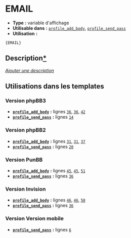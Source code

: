 # EMAIL
* __Type__ __:__ variable d'affichage
* __Utilisable dans__ __:__ [`profile_add_body`](../tpl/profile_add_body.md#readme), [`profile_send_pass`](../tpl/profile_send_pass.md#readme)
* __Utilisation__ __:__

```smarty
{EMAIL}
```

## Description[*](https://fa-tvars.appspot.com/var/EMAIL)
[*Ajouter une description*](https://fa-tvars.appspot.com/var/EMAIL)

## Utilisations dans les templates

### Version phpBB3
* __[`profile_add_body`](../tpl/profile_add_body.md#readme)__ __:__ lignes [`36`](../src/prosilver/profile_add_body.tpl#L36), [`36`](../src/prosilver/profile_add_body.tpl#L36), [`42`](../src/prosilver/profile_add_body.tpl#L42)
* __[`profile_send_pass`](../tpl/profile_send_pass.md#readme)__ __:__ lignes [`14`](../src/prosilver/profile_send_pass.tpl#L14)

### Version phpBB2
* __[`profile_add_body`](../tpl/profile_add_body.md#readme)__ __:__ lignes [`31`](../src/subsilver/profile_add_body.tpl#L31), [`31`](../src/subsilver/profile_add_body.tpl#L31), [`37`](../src/subsilver/profile_add_body.tpl#L37)
* __[`profile_send_pass`](../tpl/profile_send_pass.md#readme)__ __:__ lignes [`20`](../src/subsilver/profile_send_pass.tpl#L20)

### Version PunBB
* __[`profile_add_body`](../tpl/profile_add_body.md#readme)__ __:__ lignes [`45`](../src/punbb/profile_add_body.tpl#L45), [`45`](../src/punbb/profile_add_body.tpl#L45), [`51`](../src/punbb/profile_add_body.tpl#L51)
* __[`profile_send_pass`](../tpl/profile_send_pass.md#readme)__ __:__ lignes [`36`](../src/punbb/profile_send_pass.tpl#L36)

### Version Invision
* __[`profile_add_body`](../tpl/profile_add_body.md#readme)__ __:__ lignes [`46`](../src/invision/profile_add_body.tpl#L46), [`46`](../src/invision/profile_add_body.tpl#L46), [`50`](../src/invision/profile_add_body.tpl#L50)
* __[`profile_send_pass`](../tpl/profile_send_pass.md#readme)__ __:__ lignes [`36`](../src/invision/profile_send_pass.tpl#L36)

### Version Version mobile
* __[`profile_send_pass`](../tpl/profile_send_pass.md#readme)__ __:__ lignes [`6`](../src/mobile/profile_send_pass.tpl#L6)

